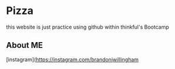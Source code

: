 # Pizza

this website is just practice using github within thinkful's Bootcamp

## About ME

[instagram](https://instagram.com/brandonjwillingham
